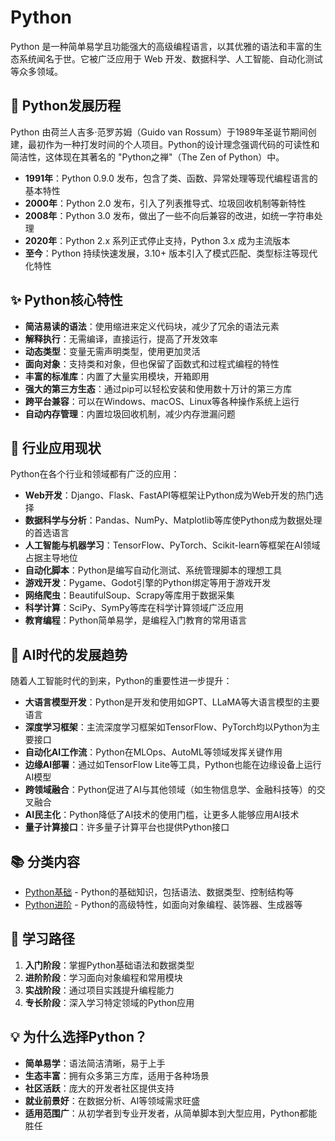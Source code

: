 # Python

Python 是一种简单易学且功能强大的高级编程语言，以其优雅的语法和丰富的生态系统闻名于世。它被广泛应用于 Web 开发、数据科学、人工智能、自动化测试等众多领域。

## 📜 Python发展历程

Python 由荷兰人吉多·范罗苏姆（Guido van Rossum）于1989年圣诞节期间创建，最初作为一种打发时间的个人项目。Python的设计理念强调代码的可读性和简洁性，这体现在其著名的 "Python之禅"（The Zen of Python）中。

- **1991年**：Python 0.9.0 发布，包含了类、函数、异常处理等现代编程语言的基本特性
- **2000年**：Python 2.0 发布，引入了列表推导式、垃圾回收机制等新特性
- **2008年**：Python 3.0 发布，做出了一些不向后兼容的改进，如统一字符串处理
- **2020年**：Python 2.x 系列正式停止支持，Python 3.x 成为主流版本
- **至今**：Python 持续快速发展，3.10+ 版本引入了模式匹配、类型标注等现代化特性

## ✨ Python核心特性

- **简洁易读的语法**：使用缩进来定义代码块，减少了冗余的语法元素
- **解释执行**：无需编译，直接运行，提高了开发效率
- **动态类型**：变量无需声明类型，使用更加灵活
- **面向对象**：支持类和对象，但也保留了函数式和过程式编程的特性
- **丰富的标准库**：内置了大量实用模块，开箱即用
- **强大的第三方生态**：通过pip可以轻松安装和使用数十万计的第三方库
- **跨平台兼容**：可以在Windows、macOS、Linux等各种操作系统上运行
- **自动内存管理**：内置垃圾回收机制，减少内存泄漏问题

## 💼 行业应用现状

Python在各个行业和领域都有广泛的应用：

- **Web开发**：Django、Flask、FastAPI等框架让Python成为Web开发的热门选择
- **数据科学与分析**：Pandas、NumPy、Matplotlib等库使Python成为数据处理的首选语言
- **人工智能与机器学习**：TensorFlow、PyTorch、Scikit-learn等框架在AI领域占据主导地位
- **自动化脚本**：Python是编写自动化测试、系统管理脚本的理想工具
- **游戏开发**：Pygame、Godot引擎的Python绑定等用于游戏开发
- **网络爬虫**：BeautifulSoup、Scrapy等库用于数据采集
- **科学计算**：SciPy、SymPy等库在科学计算领域广泛应用
- **教育编程**：Python简单易学，是编程入门教育的常用语言

## 🚀 AI时代的发展趋势

随着人工智能时代的到来，Python的重要性进一步提升：

- **大语言模型开发**：Python是开发和使用如GPT、LLaMA等大语言模型的主要语言
- **深度学习框架**：主流深度学习框架如TensorFlow、PyTorch均以Python为主要接口
- **自动化AI工作流**：Python在MLOps、AutoML等领域发挥关键作用
- **边缘AI部署**：通过如TensorFlow Lite等工具，Python也能在边缘设备上运行AI模型
- **跨领域融合**：Python促进了AI与其他领域（如生物信息学、金融科技等）的交叉融合
- **AI民主化**：Python降低了AI技术的使用门槛，让更多人能够应用AI技术
- **量子计算接口**：许多量子计算平台也提供Python接口

## 📚 分类内容

- [Python基础](basic.md) - Python的基础知识，包括语法、数据类型、控制结构等
- [Python进阶](advanced.md) - Python的高级特性，如面向对象编程、装饰器、生成器等

## 🎯 学习路径

1. **入门阶段**：掌握Python基础语法和数据类型
2. **进阶阶段**：学习面向对象编程和常用模块
3. **实战阶段**：通过项目实践提升编程能力
4. **专长阶段**：深入学习特定领域的Python应用

## 💡 为什么选择Python？

- **简单易学**：语法简洁清晰，易于上手
- **生态丰富**：拥有众多第三方库，适用于各种场景
- **社区活跃**：庞大的开发者社区提供支持
- **就业前景好**：在数据分析、AI等领域需求旺盛
- **适用范围广**：从初学者到专业开发者，从简单脚本到大型应用，Python都能胜任